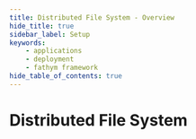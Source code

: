```yaml
---
title: Distributed File System - Overview
hide_title: true
sidebar_label: Setup
keywords:
    - applications
    - deployment
    - fathym framework
hide_table_of_contents: true
---
```


# Distributed File System
